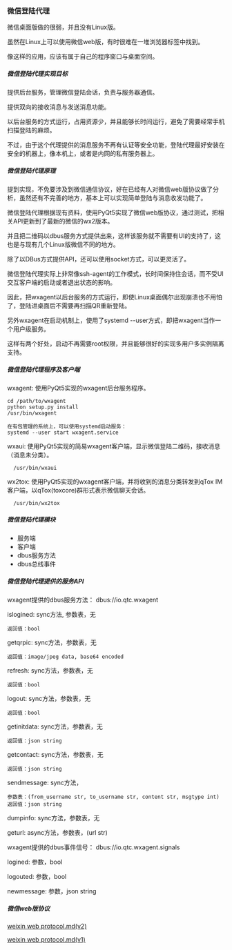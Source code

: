 ### 微信登陆代理

微信桌面版做的很弱，并且没有Linux版。

虽然在Linux上可以使用微信web版，有时很难在一堆浏览器标签中找到。

像这样的应用，应该有属于自己的程序窗口与桌面空间。


##### 微信登陆代理实现目标

提供后台服务，管理微信登陆会话，负责与服务器通信。

提供双向的接收消息与发送消息功能。

以后台服务的方式运行，占用资源少，并且能够长时间运行，避免了需要经常手机扫描登陆的麻烦。

不过，由于这个代理提供的消息服务不再有认证等安全功能，登陆代理最好安装在安全的机器上，像本机上，或者是内网的私有服务器上。


##### 微信登陆代理原理

提到实现，不免要涉及到微信通信协议，好在已经有人对微信web版协议做了分析，虽然还有不完善的地方，基本上可以实现简单登陆与消息收发功能了。

微信登陆代理根据现有资料，使用PyQt5实现了微信web版协议，通过测试，把相关API更新到了最新的微信的wx2版本。

并且把二维码以dbus服务方式提供出来，这样该服务就不需要有UI的支持了，这也是与现有几个Linux版微信不同的地方。

除了以DBus方式提供API，还可以使用socket方式，可以更灵活了。

微信登陆代理实际上非常像ssh-agent的工作模式，长时间保持住会话，而不受UI交互客户端的启动或者退出状态的影响。

因此，把wxagent以后台服务的方式运行，即使Linux桌面偶尔出现崩溃也不用怕了，登陆进桌面后不需要再扫描QR重新登陆。

另外wxagent在启动机制上，使用了systemd --user方式，即把wxagent当作一个用户级服务。

这样有两个好处，启动不再需要root权限，并且能够很好的实现多用户多实例隔离支持。


##### 微信登陆代理程序及客户端

wxagent: 使用PyQt5实现的wxagent后台服务程序。

    cd /path/to/wxagent
    python setup.py install
    /usr/bin/wxagent

    在有包管理的系统上，可以使用systemd启动服务：
    systemd --user start wxagent.service
       

wxaui: 使用PyQt5实现的简易wxagent客户端，显示微信登陆二维码，接收消息（消息未分类）。

      /usr/bin/wxaui

wx2tox: 使用PyQt5实现的wxagent客户端，并将收到的消息分类转发到qTox IM客户端，以qTox(toxcore)群形式表示微信聊天会话。

      /usr/bin/wx2tox



##### 微信登陆代理模块


* 服务端
* 客户端
* dbus服务方法
* dbus总线事件


##### 微信登陆代理提供的服务API

wxagent提供的dbus服务方法： dbus://io.qtc.wxagent


islogined: sync方法, 参数表，无

    返回值：bool

getqrpic: sync方法，参数表，无

    返回值：image/jpeg data, base64 encoded

refresh: sync方法，参数表，无

    返回值：bool

logout: sync方法，参数表，无

    返回值：bool

getinitdata: sync方法，参数表，无

    返回值：json string

getcontact: sync方法，参数表，无

    返回值：json string

sendmessage: sync方法，

    参数表：(from_username str, to_username str, content str, msgtype int)
    返回值：json string
    

dumpinfo: sync方法，参数表，无

geturl: async方法，参数表，(url str)


wxagent提供的dbus事件信号： dbus://io.qtc.wxagent.signals

logined: 参数，bool

logouted: 参数，bool

newmessage: 参数，json string


##### 微信web版协议

[weixin web protocol.md(v2)](https://github.com/kitech/wxagent/blob/master/doc/protocolv2.md)

[weixin web protocol.md(v1)](https://github.com/kitech/wxagent/blob/master/doc/protocol.md)


